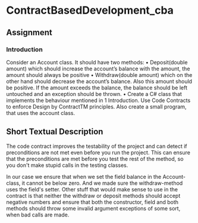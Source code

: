 # ContractBasedDevelopment_cba

## Assignment

### Introduction
Consider an Account class. It should have two methods:
• Deposit(double amount) which should increase the account’s balance with
the amount, the amount should always be positive
• Withdraw(double amount) which on the other hand should decrease the
account’s balance. Also this amount should be positive. If the amount
exceeds the balance, the balance should be left untouched and an exception
should be thrown.
• Create a C# class that implements the behaviour mentioned in 1 Introduction.
Use Code Contracts to enforce Design by ContractTM principles. Also create a
small program, that uses the account class.

## Short Textual Description

The code contract improves the testability of the project and can detect if 
preconditions are not met even before you run the project. This can ensure that
the preconditions are met before you test the rest of the method, so you 
don't make stupid calls in the testing classes.

In our case we ensure that when we set the field balance in the Account-class, 
it cannot be below zero. And we made sure the withdraw-method uses the field's setter. 
Other stuff that would make sense to use in the contract is that neither the withdraw 
or deposit methods should accept negative numbers and ensure that both the constructor,
field and both methods should throw some invalid argument exceptions of some
sort, when bad calls are made.
